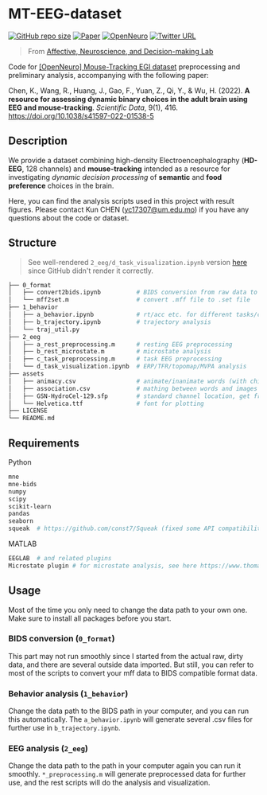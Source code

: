 # MT-EEG-dataset

[![GitHub repo size](https://img.shields.io/github/repo-size/andlab-um/MT-EEG-dataset?color=brightgreen&logo=github)](https://github.com/andlab-um/MT-EEG-dataset)
[![Paper](https://img.shields.io/badge/Paper-10.1038%2Fs41597--022--01538--5-blue)](https://doi.org/10.1038/s41597-022-01538-5)
[![OpenNeuro](https://img.shields.io/badge/OpenNeuro-ds003766-blue)](https://openneuro.org/datasets/ds003766)
[![Twitter URL](https://img.shields.io/twitter/url?label=%40ANDlab3&style=social&url=https%3A%2F%2Ftwitter.com%2FANDlab3)
](https://twitter.com/ANDlab3)

> From [Affective, Neuroscience, and Decision-making Lab](https://andlab-um.com)

Code for [[OpenNeuro] Mouse-Tracking EGI dataset](https://openneuro.org/datasets/ds003766) preprocessing and preliminary analysis, accompanying with the following paper:

Chen, K., Wang, R., Huang, J., Gao, F., Yuan, Z., Qi, Y., & Wu, H. (2022). **A resource for assessing dynamic binary choices in the adult brain using EEG and mouse-tracking**. *Scientific Data*, 9(1), 416. https://doi.org/10.1038/s41597-022-01538-5

## Description

We provide a dataset combining high-density Electroencephalography (**HD-EEG**, 128 channels) and **mouse-tracking** intended as a resource for investigating *dynamic decision processing* of **semantic** and **food preference** choices in the brain.

Here, you can find the analysis scripts used in this project with result figures. Please contact Kun CHEN (yc17307@um.edu.mo) if you have any questions about the code or dataset.

## Structure

> See well-rendered `2_eeg/d_task_visualization.ipynb` version [here](https://nbviewer.org/github/andlab-um/MT-EEG-dataset/blob/main/2_eeg/d_task_visualization.ipynb) since GitHub didn't render it correctly.

```bash
├── 0_format
│   ├── convert2bids.ipynb          # BIDS conversion from raw data to BIDS
│   └── mff2set.m                   # convert .mff file to .set file
├── 1_behavior
│   ├── a_behavior.ipynb            # rt/acc etc. for different tasks/conditions
│   ├── b_trajectory.ipynb          # trajectory analysis
│   └── traj_util.py
├── 2_eeg
│   ├── a_rest_preprocessing.m      # resting EEG preprocessing
│   ├── b_rest_microstate.m         # microstate analysis
│   ├── c_task_preprocessing.m      # task EEG preprocessing
│   └── d_task_visualization.ipynb  # ERP/TFR/topomap/MVPA analysis
├── assets
│   ├── animacy.csv                 # animate/inanimate words (with chinese and corresponding english version)
│   ├── association.csv             # mathing between words and images
│   ├── GSN-HydroCel-129.sfp        # standard channel location, get from MNE
│   └── Helvetica.ttf               # font for plotting
├── LICENSE
└── README.md
```

## Requirements

Python

```bash
mne
mne-bids
numpy
scipy
scikit-learn
pandas
seaborn
squeak  # https://github.com/const7/Squeak (fixed some API compatibility issues and adapted some functions)
```

MATLAB

```bash
EEGLAB  # and related plugins
Microstate plugin # for microstate analysis, see here https://www.thomaskoenig.ch/index.php/software/microstates-in-eeglab/getting-started
```

## Usage

Most of the time you only need to change the data path to your own one. Make sure to install all packages before you start.

### BIDS conversion (`0_format`)

This part may not run smoothly since I started from the actual raw, dirty data, and there are several outside data imported. But still, you can refer to most of the scripts to convert your mff data to BIDS compatible format data.

### Behavior analysis (`1_behavior`)

Change the data path to the BIDS path in your computer, and you can run this automatically. The `a_behavior.ipynb` will generate several .csv files for further use in `b_trajectory.ipynb`.

### EEG analysis (`2_eeg`)

Change the data path to the path in your computer again you can run it smoothly. `*_preprocessing.m` will generate preprocessed data for further use, and the rest scripts will do the analysis and visualization.
